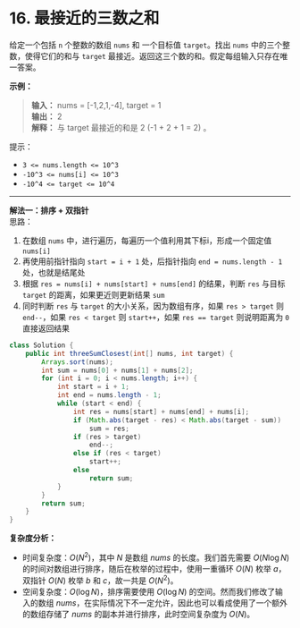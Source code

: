 # 16. 最接近的三数之和

给定一个包括 `n` 个整数的数组 `nums` 和 一个目标值 `target`。找出 `nums` 中的三个整数，使得它们的和与 `target` 最接近。返回这三个数的和。假定每组输入只存在唯一答案。

**示例：**
>**输入：** nums = [-1,2,1,-4], target = 1  
>**输出：** 2  
>**解释：** 与 target 最接近的和是 2 (-1 + 2 + 1 = 2) 。  

提示：

* `3 <= nums.length <= 10^3`
* `-10^3 <= nums[i] <= 10^3`
* `-10^4 <= target <= 10^4`

---
**解法一：排序 + 双指针**  
思路：  

1. 在数组 `nums` 中，进行遍历，每遍历一个值利用其下标i，形成一个固定值 `nums[i]`
2. 再使用前指针指向 `start = i + 1` 处，后指针指向 `end = nums.length - 1` 处，也就是结尾处
3. 根据 `res = nums[i] + nums[start] + nums[end]` 的结果，判断 `res` 与目标 `target` 的距离，如果更近则更新结果 `sum`
4. 同时判断 `res` 与 `target` 的大小关系，因为数组有序，如果 `res > target` 则 `end--`，如果 `res < target` 则 `start++`，如果 `res == target` 则说明距离为 `0` 直接返回结果

```Java
class Solution {
    public int threeSumClosest(int[] nums, int target) {
        Arrays.sort(nums);
        int sum = nums[0] + nums[1] + nums[2];
        for (int i = 0; i < nums.length; i++) {
            int start = i + 1;
            int end = nums.length - 1;
            while (start < end) {
                int res = nums[start] + nums[end] + nums[i];
                if (Math.abs(target - res) < Math.abs(target - sum))
                    sum = res;
                if (res > target)
                    end--;
                else if (res < target)
                    start++;
                else
                    return sum;
            }
        }
        return sum;
    }
}
```

**复杂度分析：**  

* 时间复杂度：$O(N^2)$，其中 $N$ 是数组 $\textit{nums}$ 的长度。我们首先需要 $O(N \log N)$ 的时间对数组进行排序，随后在枚举的过程中，使用一重循环 $O(N)$ 枚举 $a$，双指针 $O(N)$ 枚举 $b$ 和 $c$，故一共是 $O(N^2)$。
* 空间复杂度：$O(\log N)$，排序需要使用 $O(\log N)$ 的空间。然而我们修改了输入的数组 $\textit{nums}$，在实际情况下不一定允许，因此也可以看成使用了一个额外的数组存储了 $\textit{nums}$ 的副本并进行排序，此时空间复杂度为 $O(N)$。
